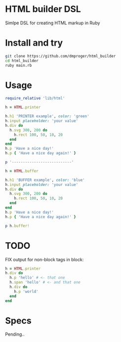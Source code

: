 # HTML builder DSL
Simlpe DSL for creating HTML markup in Ruby

# Install and try
```bash
git clone https://github.com/dmproger/html_builder
cd html_builder
ruby main.rb
```

# Usage
```ruby
require_relative 'lib/html'

h = HTML.printer

h.h1 'PRINTER example', color: 'green'
h.input placeholder: 'your value'
h.div do
  h.svg 300, 200 do
    h.rect 100, 50, 10, 20
  end
end
h.p 'Have a nice day!'
h.p { 'Have a nice day again!' }

p '---------------------------'

h = HTML.buffer

h.h1 'BUFFER example', color: 'blue'
h.input placeholder: 'your value'
h.div do
  h.svg 300, 200 do
    h.rect 100, 50, 10, 20
  end
end
h.p 'Have a nice day!'
h.p { 'Have a nice day again!' }

p h.buffer!
```

# TODO
FIX output for non-block tags in block:

```ruby
h = HTML.printer
h.div do
  h.p 'hello' # <- that one
  h.span 'hello' # <- and that one
  h.div do
    h.p 'world'
  end
end
```

# Specs
Pending..
